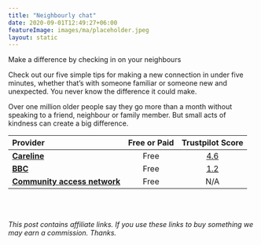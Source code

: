 ```yaml
---
title: "Neighbourly chat"
date: 2020-09-01T12:49:27+06:00
featureImage: images/ma/placeholder.jpeg
layout: static
---
```


Make a difference by checking in on your neighbours

Check out our five simple tips for making a new connection in under five minutes, whether that’s with someone familiar or someone new and unexpected. You never know the difference it could make.

Over one million older people say they go more than a month without speaking to a friend, neighbour or family member.  But small acts of kindness can create a big difference.

| Provider      | Free or Paid  |  Trustpilot Score  |
| :-----------          | :--------------:      |  :--------------:         |
| [**Careline**](https://www.careline.co.uk/elderly-neighbours/) | Free | [4.6](https://uk.trustpilot.com/review/www.careline.co.uk) | 
| [**BBC**](https://www.bbc.co.uk/food/casserole) | Free | [1.2](https://uk.trustpilot.com/review/www.bbc.co.uk) | 
| [**Community access network**](https://www.communityaccessnetwork.org/ways-to-check-in-on-your-neighbors/) | Free | N/A
  

<br/><br/>

*This post contains affiliate links. If you use these links to buy something we may
earn a commission. Thanks.*






